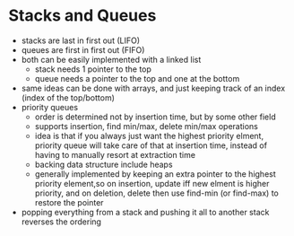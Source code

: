 # Stacks and Queues
- stacks are last in first out (LIFO)
- queues are first in first out (FIFO)
- both can be easily implemented with a linked list
    - stack needs 1 pointer to the top
    - queue needs a pointer to the top and one at the bottom
- same ideas can be done with arrays, and just keeping track of an index (index of the top/bottom)
- priority queues
    - order is determined not by insertion time, but by some other field
    - supports insertion, find min/max, delete min/max operations
    - idea is that if you always just want the highest priority elment, priority queue will take care of that at insertion time, instead of having to manually resort at extraction time
    - backing data structure include heaps
    - generally implemented by keeping an extra pointer to the highest priority element,so on insertion, update iff new elment is higher priority, and on deletion, delete then use find-min (or find-max) to restore the pointer
- popping everything from a stack and pushing it all to another stack reverses the ordering
